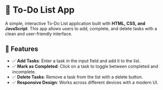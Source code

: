# 📝 To-Do List App

A simple, interactive To-Do List application built with **HTML, CSS, and JavaScript**. This app allows users to add, complete, and delete tasks with a clean and user-friendly interface.

## 🚀 Features

- ✅ **Add Tasks**: Enter a task in the input field and add it to the list.
- ✅ **Mark as Completed**: Click on a task to toggle between completed and incomplete.
- ✅ **Delete Tasks**: Remove a task from the list with a delete button.
- ✅ **Responsive Design**: Works across different devices with a modern UI.
